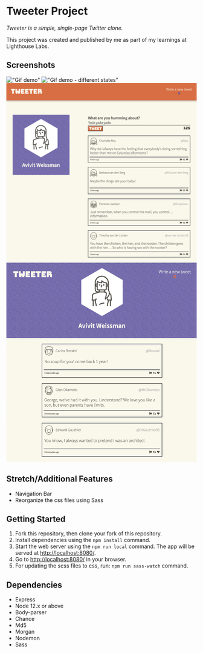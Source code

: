 # Tweeter Project

*Tweeter is a simple, single-page Twitter clone.*

This project was created and published by me as part of my learnings at Lighthouse Labs.



## Screenshots
!["Gif demo"](https://github.com/Avivitw/tweeter/blob/master/docs/tweeeter_demo.gif?raw=true)
!["Gif demo - different states"](https://github.com/Avivitw/tweeter/blob/master/docs/tweeeter_demo2.gif?raw=true)
!["Tweet desktop state"](https://github.com/Avivitw/tweeter/blob/master/docs/tweet_desktop_state.png?raw=true)
!["Tweet mobile state"](https://github.com/Avivitw/tweeter/blob/master/docs/tweet_mobile_state.png?raw=true)

## Stretch/Additional Features
- Navigation Bar
- Reorganize the css files using Sass


## Getting Started

1. Fork this repository, then clone your fork of this repository.
2. Install dependencies using the `npm install` command.
3. Start the web server using the `npm run local` command. The app will be served at <http://localhost:8080/>.
4. Go to <http://localhost:8080/> in your browser.
5. For updating the scss files to css, run: `npm run sass-watch` command. 

## Dependencies

- Express
- Node 12.x or above
- Body-parser
- Chance
- Md5
- Morgan
- Nodemon
- Sass